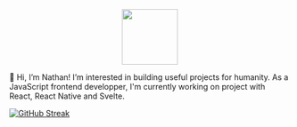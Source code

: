 <div id="header" align="center">
  <img src="https://media.giphy.com/media/uyoXx0qpUWfQs/giphy.gif" width="100"/>
</div>

👋 Hi, I’m Nathan!
I’m interested in building useful projects for humanity.
As a JavaScript frontend developper, I'm currently working on project with React, React Native and Svelte.

[![GitHub Streak](https://github-readme-streak-stats.herokuapp.com?user=nathansavari)](https://git.io/streak-stats)



<!---
nthsvr/nathansavari is a ✨ special ✨ repository because its `README.md` (this file) appears on your GitHub profile.
You can click the Preview link to take a look at your changes.
--->
